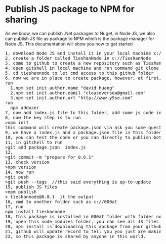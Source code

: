 # Publish JS package to NPM for sharing


As we know, we can publish .Net packages to Nuget, in Node JS, we also can publish JS file as package to NPM which is the package manager for Node JS. This documentation will show you how to get started
<pre>
1, download Node JS and install it in your local machine c://
2, create a folder called TieshanNode in c://TieshanNode
3, come to github to create a new repository such as TieshanNode
4, open gitshell in local machine and run command git clone https://ithub.com/davidlizhonghuang/tieshannode, this repository is copied to local
5, cd tieshannode to let cmd access to this github folder
6, now we are in place to create package, however, at first, we need to configure my account 
run 
  1,npm set init.author.name "david huang"
  2,npm set init.author.eamil "clousoversea@gmail.com"
  3,npm set init.author.url "http://www.y9se.com"
run
  npm adduser
7, now add index.js file to this folder, add some js code in
8, now the key step is to run 
>npm init
this command will create package.json via ask you some questions
9, we have a index.js and a package.json file in this folder
10, you can test the code or you can directly to publish both to NPM
11, in gitshell to run 
>git add package.json  index.js 
12, 
>git commit -m "prepare for 0.0.1"
13, check version
>npm version
14, now run
>git push
>git push --tags  //this said everything is up-to-update
15, publish JS files
>npm publish 
+ tieshannode@0.0.1  it the output
16, cmd to another folder such as c://000at
17, run 
npm install tieshannode
18, this package is installed in 000at folder with folder node_modules 
19, open this node_modules folder, you can see all JS files are downloaded
20, npm install is downloading this apckage from your github with the URL od repository we worked on
21, github will update record to tell you you just are making a new contribution
22, so this package is shared by anyone in this world.
</pre>



